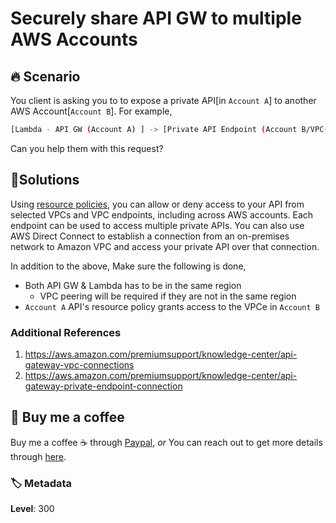 # Securely share API GW to multiple AWS Accounts

## 🔥 Scenario

You client is asking you to to expose a private API[in `Account A`] to another AWS Account[`Account B`]. For example,

```sh
[Lambda - API GW (Account A) ] -> [Private API Endpoint (Account B/VPC-A)]
```

Can you help them with this request?

## 🎯Solutions

Using [resource policies][1], you can allow or deny access to your API from selected VPCs and VPC endpoints, including across AWS accounts. Each endpoint can be used to access multiple private APIs. You can also use AWS Direct Connect to establish a connection from an on-premises network to Amazon VPC and access your private API over that connection.

In addition to the above, Make sure the following is done,

- Both API GW & Lambda has to be in the same region
  - VPC peering will be required if they are not in the same region
- `Account A` API's resource policy grants access to the VPCe in `Account B`

### Additional References

1. <https://aws.amazon.com/premiumsupport/knowledge-center/api-gateway-vpc-connections>
1. <https://aws.amazon.com/premiumsupport/knowledge-center/api-gateway-private-endpoint-connection>

## 👋 Buy me a coffee

Buy me a coffee ☕ through [Paypal](https://paypal.me/valaxy), _or_ You can reach out to get more details through [here](https://youtube.com/c/valaxytechnologies/about).

### 🏷️ Metadata

**Level**: 300

[1]:<https://docs.aws.amazon.com/apigateway/latest/developerguide/apigateway-private-apis.html>
